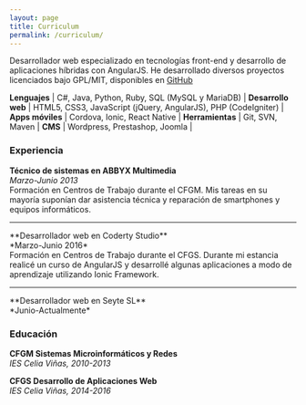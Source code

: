 ```yaml
---
layout: page
title: Curriculum
permalink: /curriculum/
---
```


Desarrollador web especializado en tecnologías front-end y desarrollo de aplicaciones híbridas con AngularJS. He desarrollado diversos proyectos licenciados bajo GPL/MIT, disponibles en [GitHub](http://github.com/JuanjoSalvador)

**Lenguajes** | C#, Java, Python, Ruby, SQL (MySQL y MariaDB) |
**Desarrollo web** | HTML5, CSS3, JavaScript (jQuery, AngularJS), PHP (CodeIgniter) |
**Apps móviles** | Cordova, Ionic, React Native |
**Herramientas** | Git, SVN, Maven |
**CMS** | Wordpress, Prestashop, Joomla |

### Experiencia

**Técnico de sistemas en ABBYX Multimedia**<br>
*Marzo-Junio 2013*<br>
Formación en Centros de Trabajo durante el CFGM. Mis tareas en su mayoría suponían dar asistencia técnica y reparación de smartphones y equipos informáticos.
<hr>
**Desarrollador web en Coderty Studio**<br>
*Marzo-Junio 2016*<br>
Formación en Centros de Trabajo durante el CFGS. Durante mi estancia realicé un curso de AngularJS y desarrollé algunas aplicaciones a modo de aprendizaje utilizando Ionic Framework.
<hr>
**Desarrollador web en Seyte SL**<br>
*Junio-Actualmente*

### Educación
**CFGM Sistemas Microinformáticos y Redes** 
<br>*IES Celia Viñas, 2010-2013*

**CFGS Desarrollo de Aplicaciones Web** 
<br>*IES Celia Viñas, 2014-2016*
